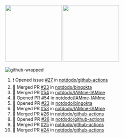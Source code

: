 <a href="https://github.com/notdodo"><img src="https://github-readme-stats.vercel.app/api?username=notdodo&count_private=true&theme=dark" height="180" /></a> <a href="https://github.com/notdodo"><img src="https://github-readme-stats.vercel.app/api/top-langs/?username=notdodo&langs_count=8&theme=dark&hide=tex,java,html,css&layout=compact" height="180" /></a>

![github-wrapped](https://github.com/notdodo/notdodo/assets/6991986/fb310ed4-7b6b-48dd-a447-4c85e6000edb)

<!--START_SECTION:activity-->
1. ❗ Opened issue [#27](https://github.com/notdodo/github-actions/issues/27) in [notdodo/github-actions](https://github.com/notdodo/github-actions)
2. 🎉 Merged PR [#23](https://github.com/notdodo/bingokta/pull/23) in [notdodo/bingokta](https://github.com/notdodo/bingokta)
3. 🎉 Merged PR [#54](https://github.com/notdodo/IAMme-IAMme/pull/54) in [notdodo/IAMme-IAMme](https://github.com/notdodo/IAMme-IAMme)
4. 💪 Opened PR [#54](https://github.com/notdodo/IAMme-IAMme/pull/54) in [notdodo/IAMme-IAMme](https://github.com/notdodo/IAMme-IAMme)
5. 💪 Opened PR [#23](https://github.com/notdodo/bingokta/pull/23) in [notdodo/bingokta](https://github.com/notdodo/bingokta)
6. 🎉 Merged PR [#53](https://github.com/notdodo/IAMme-IAMme/pull/53) in [notdodo/IAMme-IAMme](https://github.com/notdodo/IAMme-IAMme)
7. 🎉 Merged PR [#26](https://github.com/notdodo/github-actions/pull/26) in [notdodo/github-actions](https://github.com/notdodo/github-actions)
8. 💪 Opened PR [#26](https://github.com/notdodo/github-actions/pull/26) in [notdodo/github-actions](https://github.com/notdodo/github-actions)
9. 🎉 Merged PR [#25](https://github.com/notdodo/github-actions/pull/25) in [notdodo/github-actions](https://github.com/notdodo/github-actions)
10. 🎉 Merged PR [#24](https://github.com/notdodo/github-actions/pull/24) in [notdodo/github-actions](https://github.com/notdodo/github-actions)
<!--END_SECTION:activity-->
